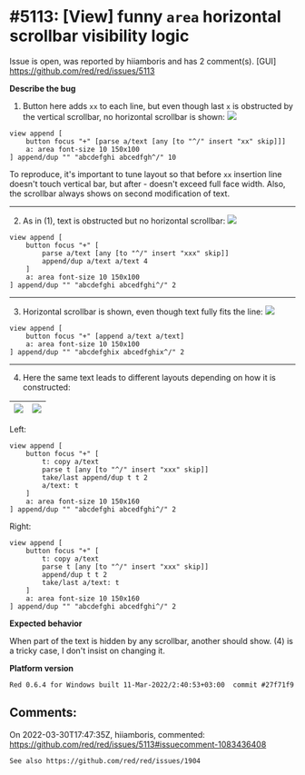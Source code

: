 
#5113: [View] funny `area` horizontal scrollbar visibility logic
================================================================================
Issue is open, was reported by hiiamboris and has 2 comment(s).
[GUI]
<https://github.com/red/red/issues/5113>

**Describe the bug**

1. Button here adds `xx` to each line, but even though last `x` is obstructed by the vertical scrollbar, no horizontal scrollbar is shown:
![](https://i.gyazo.com/7ebe5477b81f08304b4041aebfed60d6.gif)
```
view append [
	button focus "+" [parse a/text [any [to "^/" insert "xx" skip]]]
	a: area font-size 10 150x100
] append/dup "" "abcdefghi abcedfgh^/" 10
```
To reproduce, it's important to tune layout so that before `xx` insertion line doesn't touch vertical bar, but after - doesn't exceed full face width. Also, the scrollbar always shows on second modification of text.

---

2. As in (1), text is obstructed but no horizontal scrollbar:
![](https://i.gyazo.com/6f27cdf23d5f194d074bd2548f55fbcc.gif)
```
view append [
	button focus "+" [
		parse a/text [any [to "^/" insert "xxx" skip]]
		append/dup a/text a/text 4
	]
	a: area font-size 10 150x100
] append/dup "" "abcdefghi abcedfghi^/" 2
```
---

3. Horizontal scrollbar is shown, even though text fully fits the line:
![](https://i.gyazo.com/10a83299c558fddf56c6177e5df0eb86.png)
```
view append [
	button focus "+" [append a/text a/text]
	a: area font-size 10 150x100
] append/dup "" "abcdefghix abcedfghix^/" 2
```
---

4. Here the same text leads to different layouts depending on how it is constructed:

| ![](https://i.gyazo.com/edcde4f353610d54a43937f2620894a9.png) | ![](https://i.gyazo.com/7c09bcea107e068ef1c324782659d7d5.png) |
|-|-|
Left:
```
view append [
	button focus "+" [
		t: copy a/text
		parse t [any [to "^/" insert "xxx" skip]]
		take/last append/dup t t 2
		a/text: t
	]
	a: area font-size 10 150x160
] append/dup "" "abcdefghi abcedfghi^/" 2
```
Right:
```
view append [
	button focus "+" [
		t: copy a/text
		parse t [any [to "^/" insert "xxx" skip]]
		append/dup t t 2
		take/last a/text: t
	]
	a: area font-size 10 150x160
] append/dup "" "abcdefghi abcedfghi^/" 2
```


**Expected behavior**

When part of the text is hidden by any scrollbar, another should show.
(4) is a tricky case, I don't insist on changing it.

**Platform version**
```
Red 0.6.4 for Windows built 11-Mar-2022/2:40:53+03:00  commit #27f71f9
```



Comments:
--------------------------------------------------------------------------------

On 2022-03-30T17:47:35Z, hiiamboris, commented:
<https://github.com/red/red/issues/5113#issuecomment-1083436408>

    See also https://github.com/red/red/issues/1904

